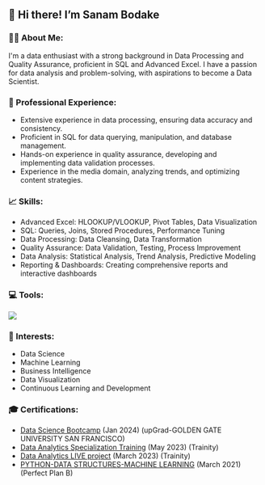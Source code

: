 ## 👋 Hi there! I’m Sanam Bodake

<!--
**SanamBodake/SanamBodake** is a ✨ _special_ ✨ repository because its `README.md` (this file) appears on your GitHub profile.

Here are some ideas to get you started: -->
### 🤵‍♀️ About Me:

I'm a data enthusiast with a strong background in Data Processing and Quality Assurance, proficient in SQL and Advanced Excel. I have a passion for data analysis and problem-solving, with aspirations to become a Data Scientist.

### 💼 Professional Experience:
- Extensive experience in data processing, ensuring data accuracy and consistency.
- Proficient in SQL for data querying, manipulation, and database management.
- Hands-on experience in quality assurance, developing and implementing data validation processes.
- Experience in the media domain, analyzing trends, and optimizing content strategies.

### 📈 Skills:
- Advanced Excel: HLOOKUP/VLOOKUP, Pivot Tables, Data Visualization
- SQL: Queries, Joins, Stored Procedures, Performance Tuning
- Data Processing: Data Cleansing, Data Transformation
- Quality Assurance: Data Validation, Testing, Process Improvement
- Data Analysis: Statistical Analysis, Trend Analysis, Predictive Modeling
- Reporting & Dashboards: Creating comprehensive reports and interactive dashboards

### 💻 Tools:

![](https://go-skill-icons.vercel.app/api/icons?i=excel,mysql,sqlserver,python,tableau,numpy,pandas,matplotlib,scikitlearn,mongodb)


### 🚀 Interests:
- Data Science
- Machine Learning
- Business Intelligence
- Data Visualization
- Continuous Learning and Development

### 🎓 Certifications:
- [Data Science Bootcamp](https://drive.google.com/file/d/1xRyF4cRqCFAGG7ZAkbpmAoZjc9HjeYur/view) (Jan 2024) (upGrad-GOLDEN GATE UNIVERSITY SAN FRANCISCO)
- [Data Analytics Specialization Training](https://drive.google.com/file/d/15wu0FRokLg5Y0j1TgYM-kq0_bHsqQtov/view) (May 2023) (Trainity)
- [Data Analytics LIVE project](https://drive.google.com/file/d/17UDJgxZ8VULcyGEkKXExeryhwfbBeXKj/view) (March 2023) (Trainity)
- [PYTHON-DATA STRUCTURES-MACHINE LEARNING](https://drive.google.com/file/d/1jBLpVyfxmdQmQJEWQ_iB77yNLTg6-dRu/view) (March 2021) (Perfect Plan B)
